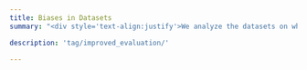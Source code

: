 ```yaml
---
title: Biases in Datasets
summary: "<div style='text-align:justify'>We analyze the datasets on which NLP models are trained. Looking carefully into these datasets, we uncover <i>limitations</i> and <i>biases</i> in the data collection process as well as the evaluation process. Our findings indicate that the recent success of neural models on many NLP tasks has been <b>overestimated</b>, and  pave the way for the development of <b>more reliable</b> methods of evaluation.</div>"

description: 'tag/improved_evaluation/' 

---
```

